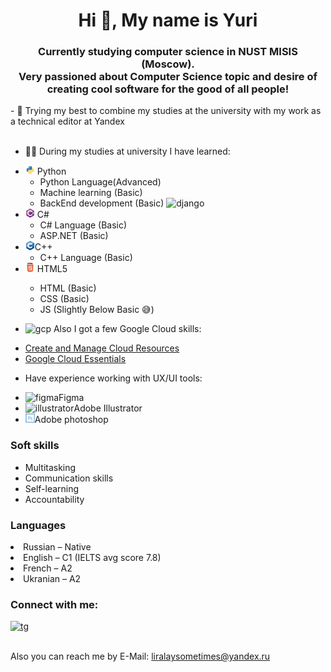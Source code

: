 <!------ EN --------->

<h1 align="center">Hi 👋, My name is Yuri</h1>
<h3 align="center">Currently studying computer science in NUST MISIS (Moscow). <br> Very passioned about Computer Science topic and desire of creating cool software for the good of all people!</h3>
- 🔭 Trying my best to combine my studies at the university with my work as a technical editor at Yandex
<br>
<br>

- 👨‍💻 During my studies at university I have learned:
<ul>
    <li><img src="https://raw.githubusercontent.com/devicons/devicon/master/icons/python/python-original.svg" alt="python" width="15" height="15"/> Python
        <ul>
            <li> Python Language(Advanced)</li>
            <li> Machine learning (Basic) </li>
            <li> BackEnd development (Basic) <img src="https://cdn.worldvectorlogo.com/logos/django.svg" alt="django" width="15" height="15"/></li>
        </ul> 
        </li>
    <li><img src="https://raw.githubusercontent.com/devicons/devicon/master/icons/csharp/csharp-original.svg" alt="csharp" width="15" height="15"/> C#
        <ul>
            <li> C# Language (Basic)</li>
            <li> ASP.NET (Basic) </li>
        </ul> 
    </li>
    <li><img src="https://raw.githubusercontent.com/devicons/devicon/master/icons/cplusplus/cplusplus-original.svg" alt="cplusplus" width="15" height="15"/>С++
        <ul>
            <li>  C++ Language (Basic)</li>
        </ul> 
    </li>
    <li><img src="https://raw.githubusercontent.com/devicons/devicon/master/icons/html5/html5-original-wordmark.svg" alt="html5" width="15" height="15"/> HTML5</li> 
    <ul>
        <li>  HTML (Basic) </li>
        <li> CSS (Basic) </li>
        <li>JS (Slightly Below Basic 😅)</li>
    </ul> 
</ul>


- <img src="https://www.vectorlogo.zone/logos/google_cloud/google_cloud-icon.svg" alt="gcp" width="15" height="15"/>  Also I got a few Google Cloud skills:
<ul>
    <li><a href="https://www.cloudskillsboost.google/public_profiles/79706c0f-c390-4269-8066-3338ed67e23a/badges/314725"> Create and Manage Cloud Resources</a> </li>
    <li><a href="https://www.cloudskillsboost.google/public_profiles/79706c0f-c390-4269-8066-3338ed67e23a/badges/314656"> Google Cloud Essentials</a> </li>
</ul>

- Have experience working with UX/UI tools:
<ul>
    <li><img src="https://www.vectorlogo.zone/logos/figma/figma-icon.svg" alt="figma" width="15" height="15"/>Figma</li>
    <li> <img src="https://www.vectorlogo.zone/logos/adobe_illustrator/adobe_illustrator-icon.svg" alt="illustrator" width="15" height="15"/>Adobe Illustrator</li>
    <li> <img src="https://raw.githubusercontent.com/devicons/devicon/master/icons/photoshop/photoshop-line.svg" alt="photoshop" width="15" height="15"/>Adobe photoshop</li>
</ul>


<h3 align="left">Soft skills</h3>

<ul>
    <li> Multitasking</li>
    <li> Communication skills</li>
    <li> Self-learning</li>
    <li> Accountability</li>
</ul>

<h3 align="left">Languages</h3>
    <li>Russian – Native</li>
    <li>English – C1 (IELTS avg score 7.8)</li>
    <li>French – A2 </li>
    <li>Ukranian – A2 </li>



<h3 align="left">Connect with me:</h3>
<p align="left">
    
<a href="https://t.me/liralay" target="blank"><img src="https://www.vectorlogo.zone/logos/telegram/telegram-icon.svg" alt="tg" width="40" height="40"/>
</a>
<br>
<br>
<p>Also you can reach me by E-Mail: <a href="mailto:liralaysometimes@yandex.ru">liralaysometimes@yandex.ru</a></p>
</p>
